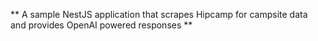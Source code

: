 ** A sample NestJS application that scrapes Hipcamp for campsite data and provides OpenAI powered responses **
